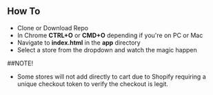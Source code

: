 ## How To

- Clone or Download Repo
- In Chrome **CTRL+O** or **CMD+O** depending if you're on PC or Mac
- Navigate to **index.html** in the **app** directory
- Select a store from the dropdown and watch the magic happen

##NOTE!
- Some stores will not add directly to cart due to Shopify requiring a unique checkout token to verify the checkout is legit.
